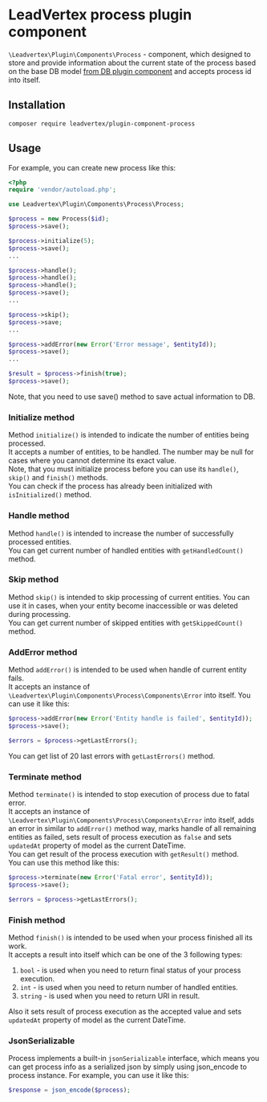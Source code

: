 # LeadVertex process plugin component
`\Leadvertex\Plugin\Components\Process` - component, which designed to store and provide information
about the current state of the process based on the base DB model
[from DB plugin component](https://github.com/leadvertex/plugin-component-db "from DB plugin component")
and accepts process id into itself.

## Installation
```shell script
composer require leadvertex/plugin-component-process
```

## Usage
For example, you can create new process like this:
```php
<?php
require 'vendor/autoload.php';

use Leadvertex\Plugin\Components\Process\Process;

$process = new Process($id);
$process->save();

$process->initialize(5);
$process->save();
...

$process->handle();
$process->handle();
$process->handle();
$process->save();
...

$process->skip();
$process->save;
...

$process->addError(new Error('Error message', $entityId));
$process->save();
...

$result = $process->finish(true);
$process->save();
```
Note, that you need to use save() method to save actual information to DB.

### Initialize method
Method `initialize()` is intended to indicate the number of entities being processed.\
It accepts a number of entities, to be handled. The number may be null for cases where you cannot determine
its exact value.\
Note, that you must initialize process before you can use its `handle()`, `skip()` and `finish()` methods.\
You can check if the process has already been initialized with `isInitialized()` method.

### Handle method
Method `handle()` is intended to increase the number of successfully processed entities.\
You can get current number of handled entities with `getHandledCount()` method.

### Skip method
Method `skip()` is intended to skip processing of current entities. You can use it in cases, when your entity become
inaccessible or was deleted during processing.\
You can get current number of skipped entities with `getSkippedCount()` method.

### AddError method
Method `addError()` is intended to be used when handle of current entity fails.\
It accepts an instance of `\Leadvertex\Plugin\Components\Process\Components\Error` into itself. You can use it like this:
```php
$process->addError(new Error('Entity handle is failed', $entityId));
$process->save();

$errors = $process->getLastErrors();
```
You can get list of 20 last errors with `getLastErrors()` method.

### Terminate method
Method `terminate()` is intended to stop execution of process due to fatal error.\
It accepts an instance of `\Leadvertex\Plugin\Components\Process\Components\Error` into itself,
adds an error in similar to `addError()` method way, marks handle of all remaining entities as failed,
sets result of process execution as `false` and sets `updatedAt` property of model as the current DateTime.\
You can get result of the process execution with `getResult()` method.\
You can use this method like this:
```php
$process->terminate(new Error('Fatal error', $entityId));
$process->save();

$errors = $process->getLastErrors();
```

### Finish method
Method `finish()` is intended to be used when your process finished all its work.\
It accepts a result into itself which can be one of the 3 following types:
1. `bool` - is used when you need to return final status of your process execution.
2. `int` - is used when you need to return number of handled entities.
3. `string` - is used when you need to return URI in result.

Also it sets result of process execution as the accepted value
and sets `updatedAt` property of model as the current DateTime.

### JsonSerializable
Process implements a built-in `jsonSerializable` interface, which means you can get process info as a serialized json by simply using
json_encode to process instance.
For example, you can use it like this:
```php
$response = json_encode($process);
```